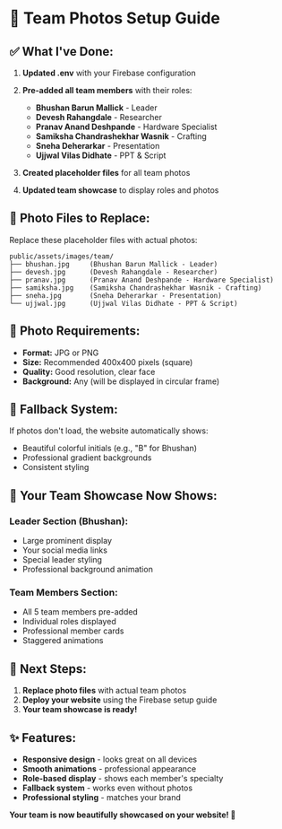 # 📸 **Team Photos Setup Guide**

## **✅ What I've Done:**

1. **Updated .env** with your Firebase configuration
2. **Pre-added all team members** with their roles:
   - **Bhushan Barun Mallick** - Leader
   - **Devesh Rahangdale** - Researcher
   - **Pranav Anand Deshpande** - Hardware Specialist
   - **Samiksha Chandrashekhar Wasnik** - Crafting
   - **Sneha Deherarkar** - Presentation
   - **Ujjwal Vilas Didhate** - PPT & Script

3. **Created placeholder files** for all team photos
4. **Updated team showcase** to display roles and photos

## **📁 Photo Files to Replace:**

Replace these placeholder files with actual photos:

```
public/assets/images/team/
├── bhushan.jpg     (Bhushan Barun Mallick - Leader)
├── devesh.jpg      (Devesh Rahangdale - Researcher)
├── pranav.jpg      (Pranav Anand Deshpande - Hardware Specialist)
├── samiksha.jpg    (Samiksha Chandrashekhar Wasnik - Crafting)
├── sneha.jpg       (Sneha Deherarkar - Presentation)
└── ujjwal.jpg      (Ujjwal Vilas Didhate - PPT & Script)
```

## **📸 Photo Requirements:**

- **Format:** JPG or PNG
- **Size:** Recommended 400x400 pixels (square)
- **Quality:** Good resolution, clear face
- **Background:** Any (will be displayed in circular frame)

## **🔄 Fallback System:**

If photos don't load, the website automatically shows:
- Beautiful colorful initials (e.g., "B" for Bhushan)
- Professional gradient backgrounds
- Consistent styling

## **🚀 Your Team Showcase Now Shows:**

### **Leader Section (Bhushan):**
- Large prominent display
- Your social media links
- Special leader styling
- Professional background animation

### **Team Members Section:**
- All 5 team members pre-added
- Individual roles displayed
- Professional member cards
- Staggered animations

## **🎯 Next Steps:**

1. **Replace photo files** with actual team photos
2. **Deploy your website** using the Firebase setup guide
3. **Your team showcase is ready!**

## **✨ Features:**

- **Responsive design** - looks great on all devices
- **Smooth animations** - professional appearance
- **Role-based display** - shows each member's specialty
- **Fallback system** - works even without photos
- **Professional styling** - matches your brand

**Your team is now beautifully showcased on your website! 🎉**